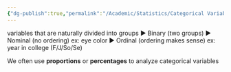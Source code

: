 ```yaml
---
{"dg-publish":true,"permalink":"/Academic/Statistics/Categorical Variable/"}
---
```


variables that are naturally divided into groups 
▶ Binary (two groups) 
▶ Nominal (no ordering) ex: eye color 
▶ Ordinal (ordering makes sense) ex: year in college (F/J/So/Se)

We often use **proportions** or **percentages** to analyze categorical variables